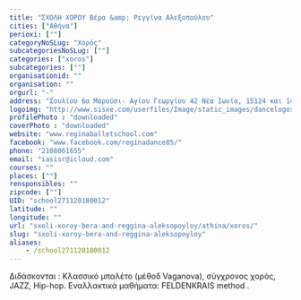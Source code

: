 ```yaml
---
title: "ΣΧΟΛΗ ΧΟΡΟΥ Βέρα &amp; Ρεγγίνα Αλεξοπούλου"
cities: ["Αθήνα"]
perioxi: [""]
categoryNoSLug: "Χορός"
subcategoriesNoSLug: [""]
categories: ["xoros"]
subcategories: [""]
organisationid: ""
organisation: ""
orgurl: "-"
address: "Σουλίου 6α Μαρούσι- Αγίου Γεωργίου 42 Νέα Ιωνία, 15124 και 14234 Athens, Greece"
logoimg: "http://www.sisxe.com/userfiles/Image/static_images/dancelogos/JPG%20LOGO%20REGINA.jpg"
profilePhoto : "downloaded"
coverPhoto : "downloaded"
website: "www.reginaballetschool.com"
facebook: "www.facebook.com/reginadance85/"
phone: "2108061655"
email: "iasisr@icloud.com"
courses: ""
places: [""]
rensponsibles: ""
zipcode: [""]
UID: "school271120180012"
latitude: ""
longitude: ""
url: "sxoli-xoroy-bera-and-reggina-aleksopoyloy/athina/xoros/"
slug: "sxoli-xoroy-bera-and-reggina-aleksopoyloy"
aliases:
    - /school271120180012
---
```



Διδάσκονται : Κλασσικό μπαλέτο (μέθοδ Vaganova), σύγχρονος χορός, JAZZ, Hip-hop. Εναλλακτικά μαθήματα: FELDENKRAIS method .

